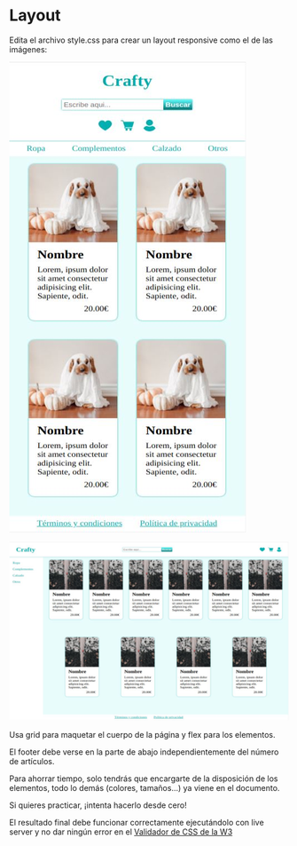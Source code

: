 # Layout

Edita el archivo style.css para crear un layout responsive como el de las imágenes:

![Versión movil](./img/mobile.JPG)

![Versión desktop](./img/desktop.JPG)

Usa grid para maquetar el cuerpo de la página y flex para los elementos.

El footer debe verse en la parte de abajo independientemente del número de artículos.

Para ahorrar tiempo, solo tendrás que encargarte de la disposición de los elementos, todo lo demás (colores, tamaños...) ya viene en el documento.

Si quieres practicar, ¡intenta hacerlo desde cero!

El resultado final debe funcionar correctamente ejecutándolo con live server y no dar ningún error en el [Validador de CSS de la W3](https://jigsaw.w3.org/css-validator/#validate_by_input)